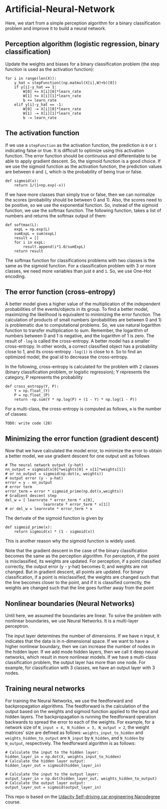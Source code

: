 # Artificial-Neural-Network
Here, we start from a simple perception algorithm for a binary classification problem and improve it to build a neural network.

## Perception algorithm (logistic regression, binary classification)
Update the weights and biases for a binary classification problem (the step function is used as the activation function):
```
for i in range(len(X)):
    y_hat = stepFunction((np.matmul(X[i],W)+b)[0])
    if y[i]-y_hat == 1:
        W[0] += X[i][0]*learn_rate
        W[1] += X[i][1]*learn_rate
        b += learn_rate
    elif y[i]-y_hat == -1:
        W[0] -= X[i][0]*learn_rate
        W[1] -= X[i][1]*learn_rate
        b -= learn_rate
```    

## The activation function

If we use a `stepFunction` as the activation function, the prediction is `0` or `1` indicating false or true.
It is difficult to optimize using this activation function.
The error function should be continuous and differentiable to be able to apply gradient descent.
So, the sigmoid function is a good choice.
If we use the sigmoid function as the activation function, the prediction values are between `0` and `1`, which is the probability of being true or false.
```
def sigmoid(x):
    return 1/(1+np.exp(-x))
```
If we have more classes than simply true or false, then we can normalize the scores (probability should be between 0 and 1).
Also, the scores need to be positive, so we use the exponential function.
So, instead of the sigmoid function, we use the softmax function.
The following function, takes a list of numbers and returns the softmax output of them:
```
def softmax(L):
    expL = np.exp(L)
    sumExpL = sum(expL)
    result = []
    for i in expL:
        result.append(i*1.0/sumExpL)
    return result
```
The softmax function for classifications problems with two classes is the same as the sigmoid function.
For a classification problem with 3 or more classes, we need more variables than just `0` and `1`. So, we use One-Hot encoding.

## The error function (cross-entropy)
A better model gives a higher value of the multiplication of the independent probabilities of the events/objects in its group.
To find a better model, maximizing the likelihood is equivalent to minimizing the error function.
The calculation of products of small numbers (probabilities are between 0 and 1) is problematic due to computational problems.
So, we use natural logarithm function to transfer multiplication to sum.
Remember, the logarithm of numbers between 0 and 1 is negative, and the logarithm of 1 is zero.
The result of `-log` is called the cross-entropy.
A better model has a smaller cross-entropy.
In other words, a correct classified object has a probability close to 1, and its cross-entropy `-log(1)` is close to `0`.
So to find an optimized model, the goal id to decrease the cross-entropy.

In the following, cross-entropy is calculated for the problem with 2 classes (binary classification problem, or logistic regression); Y represents the category, P represents the probability
```
def cross_entropy(Y, P):
    Y = np.float_(Y)
    P = np.float_(P)
    return -np.sum(Y * np.log(P) + (1 - Y) * np.log(1 - P))
```
For a multi-class, the cross-entropy is computed as follows, `m` is the number of classes:
```
TODO: write code (28)
```

## Minimizing the error function (gradient descent)

Now that we have calculated the model error, to minimize the error to obtain a better model, we use gradient descent for one output unit  as follows
```
# The neural network output (y-hat)
nn_output = sigmoid(x[0]*weights[0] + x[1]*weights[1])
# or nn_output = sigmoid(np.dot(x, weights))
# output error (y - y-hat)
error = y - nn_output
# error term
error_term = error * sigmoid_prime(np.dot(x,weights))
# Gradient descent step
del_w = [ learnrate * error_term * x[0],
                 learnrate * error_term * x[1]]
# or del_w = learnrate * error_term * x

```
The derivate of the sigmoid function is given by
```
def sigmoid_prime(x):
    return sigmoid(x) * (1 - sigmoid(x))
```
This is another reason why the sigmoid function is widely used.

Note that the gradient descent in the case of the binary classification becomes the same as the perception algorithm.
For perception, if the point is misclassified, its weights are updated.
For perception, if a point classified correctly, the output error (y - y-hat) becomes 0, and weights are not changed.
But in gradient descent, all points are updated.
For binary classification, if a point is misclassified, the weights are changed such that the line becomes closer to the point, and if it is classified correctly, the weights are changed such that the line goes further away from the point

## Nonlinear boundaries (Neural Networks)
Until here, we assumed the boundaries are linear.
To solve the problem with nonlinear boundaries, we use Neural Networks.
It is a multi-layer perceptron.

The input layer determines the number of dimensions.
If we have n input, it indicates that the data is in n-dimensional space.
If we want to have a higher nonlinear boundary, then we can increase the number of nodes in the hidden layer.
If we add mode hidden layers, then we call it deep neural networks, which result in more nonlinear models.
If we have a multi-class classification problem, the output layer has more than one node. For example, for classification with 3 classes, we have an output layer with 3 nodes.

## Training neural networks

For training the Neural Networks, we use the feedforward and backpropagation algorithms. The feedforward is the calculation of the output based on the weights and sigmoid function applied to the input and hidden layers.
The backpropagation is running the feedforward operation backwards to spread the error to each of the weights.
For example, for a network size of `N_input = 4, N_hidden = 3, N_output = 2`, the weight matrices' size are defined as follows:
`weights_input_to_hidden` and `weights_hidden_to_output` are `N_input` by `N_hidden`, and `N_hidden` by `N_output`, respectively.
The feedforward algorithm is as follows:
```
# Calculate the input to the hidden layer:
hidden_layer_in = np.dot(X, weights_input_to_hidden)
# Calculate the hidden layer output:
hidden_layer_out = sigmoid(hidden_layer_in)

# Calculate the input to the output layer:
output_layer_in = np.dot(hidden_layer_out, weights_hidden_to_output)
# Calculate the output layer output:
output_layer_out = sigmoid(output_layer_in)

```



This repo is based on the [Udacity Self-driving car engineering Nanodegree](https://www.udacity.com/course/self-driving-car-engineer-nanodegree--nd013) course.
